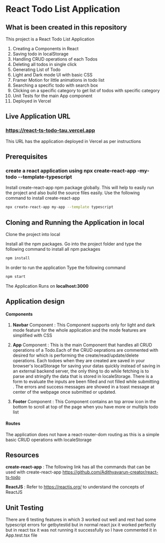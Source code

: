 # React Todo List Application

## What is been created in this repository

This project is a React Todo List Application

1. Creating a Components in React
2. Saving todo in localStorage
3. Handling CRUD operations of each Todos
4. Deleting all todos in single click
5. Generating List of Todo
6. Light and Dark mode UI with basic CSS
7. Framer Motion for little animations in todo list
8. Searching a specific todo with search box
9. Clicking on a specific category to get list of todos with specific category
10. Unit Tests for the main App component
11. Deployed in Vercel

## Live Application URL

### https://react-ts-todo-tau.vercel.app

This URL has the application deployed in Vercel as per instructions

## Prerequisites

### create a react application using npx create-react-app -my-todo --template-typescript

Install create-react-app npm package globally. This will help to easily run the project and also build the source files easily. Use the following command to install create-react-app

```bash
npx create-react-app my-app --template typescript
```

## Cloning and Running the Application in local

Clone the project into local

Install all the npm packages. Go into the project folder and type the following command to install all npm packages

```bash
npm install
```

In order to run the application Type the following command

```bash
npm start
```

The Application Runs on **localhost:3000**

## Application design

#### Components

1. **Navbar** Component : This Component supports only for light and dark mode feature for the whole application and the mode features are simplified with CSS

2. **App** Component : This is the main Component that handles all CRUD operations of a Todo.Each of the CRUD oeprations are commented with desired for which is performing the create/read/update/delete operations. Each todoes when they are created are saved in your browser's localStorage for saving your datas quickly instead of saving in an external backend server, the only thing to do while fetching is to parse and stringify the data that is stored in localeStorage. There is a form to evaluate the inputs are been filled and not filled while submitting . The errors and success messages are showed in a toast message at center of the webpage once submitted or updated.

3. **Footer** Component : This Component contains an top arrow icon in the bottom to scroll at top of the page when you have more or multipls todo list

#### Routes

The application does not have a react-router-dom routing as this is a simple basic CRUD operations with localeStorage

## Resources

**create-react-app** : The following link has all the commands that can be used with create-react-app
https://github.com/Adithyavarun-creator/react-ts-todo

**ReactJS** : Refer to https://reactjs.org/ to understand the concepts of ReactJS

## Unit Testing

There are 6 testing features in which 3 worked out well and rest had some typescript errors for getbytestid but in normal react jsx it worked perfectly but in react tsx it was not running it successfully so I have commented it in App.test.tsx file
